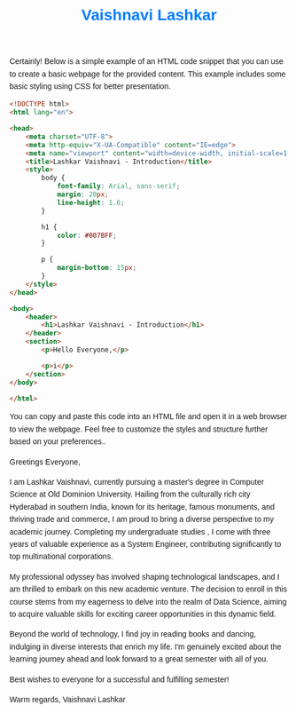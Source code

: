 <!DOCTYPE html>
<html lang="en">
<head>
    <meta charset="UTF-8">
    <meta http-equiv="X-UA-Compatible" content="IE=edge">
    <meta name="viewport" content="width=device-width, initial-scale=1.0">
    <title>Vaishnavi Lashkar - Introduction</title>
    <style>
        body {
            font-family: Arial, sans-serif;
            margin: 20px;
        }
        h1 {
            color: #007BFF;
        }
        p {
            line-height: 1.6;
        }
    </style>
</head>
<body>
    <header>
        <h1>Vaishnavi Lashkar</h1>
    </header>
    <section>
        <p>Certainly! Below is a simple example of an HTML code snippet that you can use to create a basic webpage for the provided content. This example includes some basic styling using CSS for better presentation.

```html
<!DOCTYPE html>
<html lang="en">

<head>
    <meta charset="UTF-8">
    <meta http-equiv="X-UA-Compatible" content="IE=edge">
    <meta name="viewport" content="width=device-width, initial-scale=1.0">
    <title>Lashkar Vaishnavi - Introduction</title>
    <style>
        body {
            font-family: Arial, sans-serif;
            margin: 20px;
            line-height: 1.6;
        }

        h1 {
            color: #007BFF;
        }

        p {
            margin-bottom: 15px;
        }
    </style>
</head>

<body>
    <header>
        <h1>Lashkar Vaishnavi - Introduction</h1>
    </header>
    <section>
        <p>Hello Everyone,</p>

        <p>i</p>
    </section>
</body>

</html>
```

You can copy and paste this code into an HTML file and open it in a web browser to view the webpage. Feel free to customize the styles and structure further based on your preferences..</p>
    </section>
    <footer>
        <p>Greetings Everyone,

I am Lashkar Vaishnavi, currently pursuing a master's degree in Computer Science at Old Dominion University. Hailing from the culturally rich city Hyderabad in southern India, known for its heritage, famous monuments, and thriving trade and commerce, I am proud to bring a diverse perspective to my academic journey. Completing my undergraduate studies , I come with three years of valuable experience as a System Engineer, contributing significantly to top multinational corporations.

My professional odyssey has involved shaping technological landscapes, and I am thrilled to embark on this new academic venture. The decision to enroll in this course stems from my eagerness to delve into the realm of Data Science, aiming to acquire valuable skills for exciting career opportunities in this dynamic field.

Beyond the world of technology, I find joy in reading books and dancing, indulging in diverse interests that enrich my life. I'm genuinely excited about the learning journey ahead and look forward to a great semester with all of you.

Best wishes to everyone for a successful and fulfilling semester!

Warm regards,
 Vaishnavi Lashkar</p>
    </footer>
</body>
</html>

